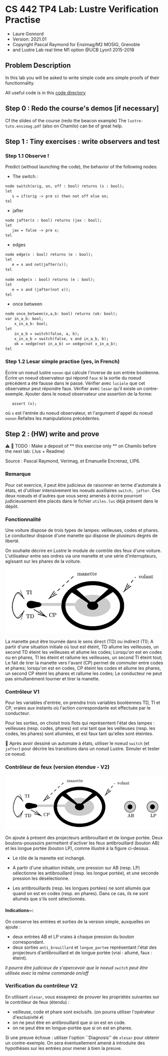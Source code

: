 # CS 442 TP4 Lab: Lustre Verification Practise

  * Laure Gonnord
  * Version: 2021.01
  * Copyright Pascal Raymond for Ensimag/M2 MOSIG, Grenoble
  * and  Lustre Lab real time M1 option @UCB Lyon1 2015-2018

## Problem Description 

In this lab you will be asked to write simple code ans simple proofs of their functionnality.

All useful code is in this [code directory](_code/)

## Step 0 : Redo the course's demos [if necessary]

Cf the slides of the course (redo the beacon example)
The `lustre-tuto.ensimag.pdf` (also on Chamilo) can be of great help.

## Step 1 : Tiny exercises : write observers and test

### Step 1.1 Observe !

Predict (without launching the code), the behavior of the following nodes:

* The switch : 
``` Lustre
node switch(orig, on, off : bool) returns (s : bool);
let
   s = if(orig -> pre s) then not off else on;
tel
```

* jafter 
```
node jafter(x : bool) returns (jax : bool);
let
   jax = false -> pre x;
tel
```
* edges 
```
node edge(x : bool) returns (e : bool);
let
   e = x and not(jafter(x));
tel

node xedge(x : bool) returns (e : bool);
let
   e = x and (jafter(not x));
tel
```

* once between 
```
node once_between(x,a,b: bool) returns (ok: bool);
var in_a_b: bool;
    x_in_a_b: bool;
let
	in_a_b = switch(false, a, b);
	x_in_a_b = switch(false, x and in_a_b, b);
	ok = xedge(not in_a_b) => xedge(not x_in_a_b); 
tel
```


### Step 1.2 Lesar simple practise (yes, in French)

Écrire un noeud lustre `nonon` qui calcule l'inverse de son entrée booléenne. Écrire un noeud observateur qui répond `faux` si la sortie
  du noeud précédent a été fausse dans le passé. Vérifier avec
  `luciole` que cet observateur peut répondre faux. Vérifier avec
  `lesar` qu'il existe un contre-exemple. Ajouter dans le noeud
  observateur une assertion de la forme:
```
   assert (x);
```

où `x` est l'entrée du noeud observateur, et l'argument d'appel du
noeud `nonon` Refaites les manipulations précédentes.


## Step 2 : (HW) write and prove

:warning:  :pencil: TODO : Make a deposit of ** this exercise only **  on Chamilo before the next lab: (.lus + Readme)

Source : Pascal Raymond, Verimag, et Emanuelle Encrenaz, LIP6. 

### Remarque
Pour cet exercice, il peut être judicieux de raisonner en terme
d'automate à états, et d'utiliser intensivement les noeuds auxiliaires
`switch, jafter`. Ces deux noeuds et d'autres que vous serez amenés à
écrire pourront judicieusement être placés dans le fichier
`utiles.lus` déjà présent dans le dépôt.


### Fonctionnalité

Une voiture dispose de trois types de lampes: veilleuses, codes et
phares. Le conducteur dispose d'une manette qui dispose de plusieurs
degrés de liberté.

On souhaite décrire en Lustre le module de contrôle des feux d'une
voiture. L'utilisateur entre ses ordres via une manette et une série
d'interrupteurs, agissant sur les phares de la voiture.

![Joli dessin](figs/voiture_lustre1.png)


La manette peut être tournée dans le sens direct (TD) ou indirect (TI);
A partir d'une situation initiale où tout est éteint, TD allume les veilleuses, un second TD éteint les veilleuses et allume les codes;
Lorsqu'on est en codes ou en phares, TI les éteint et rallume les veilleuses, un second TI éteint tout;
Le fait de tirer la manette vers l'avant (CP) permet de commuter entre codes et phares; lorsqu'on est en codes, CP éteint les codes et allume les phares, un second CP éteint les phares et rallume les codes;
Le conducteur ne peut pas simultanément tourner et tirer la manette.

### Contrôleur V1


Pour les variables d'entrée, on prendra trois variables booléennes TD,
TI et CP, vraies aux instants où l'action correspondante est effectuée
par le conducteur.

Pour les sorties, on choisit trois flots qui représentent l'état des
lampes : veilleuses (resp. codes, phares) est vrai tant que les
veilleuses (resp. les codes, les phares) sont allumées, et est faux
tant qu'elles sont éteintes.

:pencil:
Après avoir dessiné un automate à états, utiliser le noeud
`switch` (et `jafter`) pour
décrire les transitions dans un noeud Lustre. Simuler et tester ce
noeud.


### Contrôleur de feux (version étendue - V2)


![Joli 2ième dessin](figs/voiture_lustre2.png)


On ajoute à présent des projecteurs antibrouillard et de longue
portée. Deux boutons-poussoirs permettent d'activer les feux
antibrouillard (bouton AB) et les longue portée (bouton LP), comme
illustré à la figure ci-dessus.

* Le rôle de la manette est inchangé.

* A partir d'une situation initiale, une pression sur AB (resp. LP) sélectionne les antibrouillard (resp. les longue portée), et une seconde pression les désélectionne.

* Les antibrouillards (resp. les longues portées) ne sont allumés que quand on est en codes (resp. en phares). Dans ce cas, ils ne sont allumés que s'ils sont sélectionnés.


#### Indications~:
On conserve les entrées et sorties de la version simple, auxquelles on ajoute :
* deux entrées AB et LP vraies à chaque pression du bouton correspondant.
* deux sorties `anti_brouillard` et `longue_portee` représentant l'état des projecteurs d'antibrouillard et de longue portée (vrai : allumé, faux : éteint).

_Il pourra être judicieux de s'apercevoir que le noeud
  `switch` peut être utilisée avec la même commande on/off_

### Verification du contrôleur V2

En utilisant `xlesar`, vous essayerez de prouver les propriétés suivantes sur le contrôleur de feux (étendu) :
* veilleuse, code et phare sont exclusifs. (on pourra utiliser
  l'opérateur d'exclusivité `#`)
* on ne peut être en antibrouillard que si on est en code.
* on ne peut être en longue-portée que si on est en phares.

Si une preuve échoue : utiliser l'option ``Diagnosis'' de `xlesar` pour
obtenir un contre-exemple. On sera éventuellement amené à introduire
des hypothèses sur les entrées pour mener à bien la preuve.
